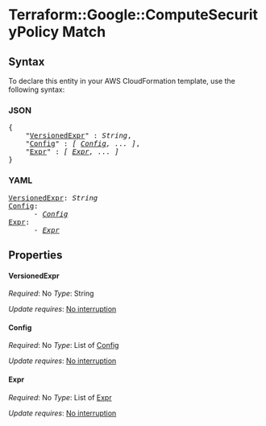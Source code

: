 # Terraform::Google::ComputeSecurityPolicy Match

## Syntax

To declare this entity in your AWS CloudFormation template, use the following syntax:

### JSON

<pre>
{
    "<a href="#versionedexpr" title="VersionedExpr">VersionedExpr</a>" : <i>String</i>,
    "<a href="#config" title="Config">Config</a>" : <i>[ <a href="match-config.md">Config</a>, ... ]</i>,
    "<a href="#expr" title="Expr">Expr</a>" : <i>[ <a href="match-expr.md">Expr</a>, ... ]</i>
}
</pre>

### YAML

<pre>
<a href="#versionedexpr" title="VersionedExpr">VersionedExpr</a>: <i>String</i>
<a href="#config" title="Config">Config</a>: <i>
      - <a href="match-config.md">Config</a></i>
<a href="#expr" title="Expr">Expr</a>: <i>
      - <a href="match-expr.md">Expr</a></i>
</pre>

## Properties

#### VersionedExpr

_Required_: No
_Type_: String

_Update requires_: [No interruption](https://docs.aws.amazon.com/AWSCloudFormation/latest/UserGuide/using-cfn-updating-stacks-update-behaviors.html#update-no-interrupt)

#### Config

_Required_: No
_Type_: List of <a href="match-config.md">Config</a>

_Update requires_: [No interruption](https://docs.aws.amazon.com/AWSCloudFormation/latest/UserGuide/using-cfn-updating-stacks-update-behaviors.html#update-no-interrupt)

#### Expr

_Required_: No
_Type_: List of <a href="match-expr.md">Expr</a>

_Update requires_: [No interruption](https://docs.aws.amazon.com/AWSCloudFormation/latest/UserGuide/using-cfn-updating-stacks-update-behaviors.html#update-no-interrupt)

